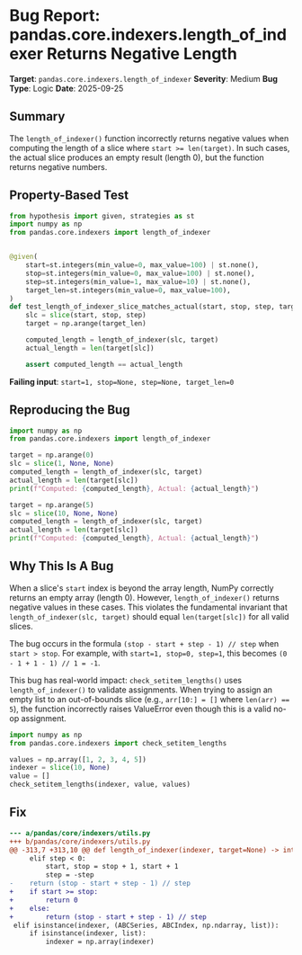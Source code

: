 # Bug Report: pandas.core.indexers.length_of_indexer Returns Negative Length

**Target**: `pandas.core.indexers.length_of_indexer`
**Severity**: Medium
**Bug Type**: Logic
**Date**: 2025-09-25

## Summary

The `length_of_indexer()` function incorrectly returns negative values when computing the length of a slice where `start >= len(target)`. In such cases, the actual slice produces an empty result (length 0), but the function returns negative numbers.

## Property-Based Test

```python
from hypothesis import given, strategies as st
import numpy as np
from pandas.core.indexers import length_of_indexer


@given(
    start=st.integers(min_value=0, max_value=100) | st.none(),
    stop=st.integers(min_value=0, max_value=100) | st.none(),
    step=st.integers(min_value=1, max_value=10) | st.none(),
    target_len=st.integers(min_value=0, max_value=100),
)
def test_length_of_indexer_slice_matches_actual(start, stop, step, target_len):
    slc = slice(start, stop, step)
    target = np.arange(target_len)

    computed_length = length_of_indexer(slc, target)
    actual_length = len(target[slc])

    assert computed_length == actual_length
```

**Failing input**: `start=1, stop=None, step=None, target_len=0`

## Reproducing the Bug

```python
import numpy as np
from pandas.core.indexers import length_of_indexer

target = np.arange(0)
slc = slice(1, None, None)
computed_length = length_of_indexer(slc, target)
actual_length = len(target[slc])
print(f"Computed: {computed_length}, Actual: {actual_length}")

target = np.arange(5)
slc = slice(10, None, None)
computed_length = length_of_indexer(slc, target)
actual_length = len(target[slc])
print(f"Computed: {computed_length}, Actual: {actual_length}")
```

## Why This Is A Bug

When a slice's `start` index is beyond the array length, NumPy correctly returns an empty array (length 0). However, `length_of_indexer()` returns negative values in these cases. This violates the fundamental invariant that `length_of_indexer(slc, target)` should equal `len(target[slc])` for all valid slices.

The bug occurs in the formula `(stop - start + step - 1) // step` when `start > stop`. For example, with `start=1, stop=0, step=1`, this becomes `(0 - 1 + 1 - 1) // 1 = -1`.

This bug has real-world impact: `check_setitem_lengths()` uses `length_of_indexer()` to validate assignments. When trying to assign an empty list to an out-of-bounds slice (e.g., `arr[10:] = []` where `len(arr) == 5`), the function incorrectly raises ValueError even though this is a valid no-op assignment.

```python
import numpy as np
from pandas.core.indexers import check_setitem_lengths

values = np.array([1, 2, 3, 4, 5])
indexer = slice(10, None)
value = []
check_setitem_lengths(indexer, value, values)
```

## Fix

```diff
--- a/pandas/core/indexers/utils.py
+++ b/pandas/core/indexers/utils.py
@@ -313,7 +313,10 @@ def length_of_indexer(indexer, target=None) -> int:
     elif step < 0:
         start, stop = stop + 1, start + 1
         step = -step
-    return (stop - start + step - 1) // step
+    if start >= stop:
+        return 0
+    else:
+        return (stop - start + step - 1) // step
 elif isinstance(indexer, (ABCSeries, ABCIndex, np.ndarray, list)):
     if isinstance(indexer, list):
         indexer = np.array(indexer)
```